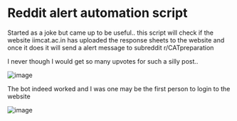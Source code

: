 # Reddit alert automation script
Started as a joke but came up to be useful.. this script will check if the website iimcat.ac.in has uploaded the response sheets to the website and once it does it will send a alert message to subreddit r/CATpreparation

I never though I would get so many upvotes for such a silly post..

![image](https://github.com/user-attachments/assets/8fac4f12-eb83-4f68-a066-572fa4edefda)

The bot indeed worked and I was one may be the first person to login to the website

![image](https://github.com/user-attachments/assets/5724df64-27fc-4e00-9d21-95d9118720f6)
